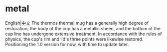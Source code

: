 # metal
English|[中文](https://github.com/flashclub/metal/blob/master/README.zh_CN.md)
The thermos thermal mug has a generally high degree of restoration; the body of the cup has a metallic sheen, and the bottom of the cup line has undergone extensive treatment. In accordance with the rules of physics, the cup's rim and lid's three points were likewise restored.
Positioning the 1.0 version for now, with time to update later.
